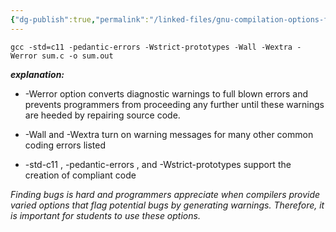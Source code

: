 ```yaml
---
{"dg-publish":true,"permalink":"/linked-files/gnu-compilation-options-for-students/"}
---
```


```
gcc -std=c11 -pedantic-errors -Wstrict-prototypes -Wall -Wextra -Werror sum.c -o sum.out
```

***explanation:***

- -Werror option converts diagnostic warnings to full blown errors and prevents
programmers from proceeding any further until these warnings are heeded by repairing source
code. 

- -Wall and -Wextra turn on warning messages for many other common coding
errors listed

 - -std-c11 , -pedantic-errors , and -Wstrict-prototypes  support the creation of compliant code 
 
*Finding bugs is hard and programmers appreciate when compilers provide varied options that flag potential bugs by generating warnings. Therefore, it is important for students to use these options.*